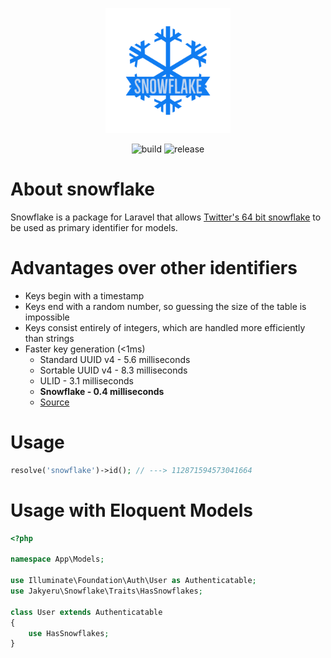 <p align="center">
    <a href="https://github.com/JakyeRU/snowflake" target="_blank">
        <img src="https://raw.githubusercontent.com/JakyeRU/snowflake/main/.github/logo/Snowflake-logos_transparent.png" height=200>
    </a>
</p>

<p align="center">
    <img src="https://img.shields.io/github/workflow/status/JakyeRU/snowflake/Run%20tests?style=for-the-badge" alt="build">
    <img src="https://img.shields.io/github/v/release/JakyeRU/snowflake?color=blue&style=for-the-badge" alt="release">
</p>

# About snowflake
Snowflake is a package for Laravel that allows <a href="https://en.wikipedia.org/wiki/Snowflake_ID" target="_blank">Twitter's 64 bit snowflake</a> to be used as primary identifier for models.

# Advantages over other identifiers
* Keys begin with a timestamp
* Keys end with a random number, so guessing the size of the table is impossible
* Keys consist entirely of integers, which are handled more efficiently than strings
* Faster key generation (<1ms)
  * Standard UUID v4 - 5.6 milliseconds
  *  Sortable UUID v4 - 8.3 milliseconds
  *  ULID             - 3.1 milliseconds
  *  **Snowflake        - 0.4 milliseconds**
  * [Source](https://itnext.io/choosing-the-right-data-type-means-of-generating-unique-primary-keys-d7aac92968c6)

# Usage 
```php
resolve('snowflake')->id(); // ---> 112871594573041664
```
# Usage with Eloquent Models
```php
<?php

namespace App\Models;

use Illuminate\Foundation\Auth\User as Authenticatable;
use Jakyeru\Snowflake\Traits\HasSnowflakes;

class User extends Authenticatable
{
    use HasSnowflakes;
}
```